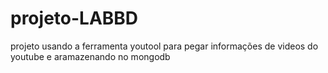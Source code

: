 # projeto-LABBD
projeto usando a ferramenta youtool para pegar informações de videos do youtube e aramazenando no mongodb
